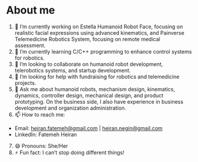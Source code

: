 # About me

1. 🔭 I’m currently working on Estella Humanoid Robot Face, focusing on realistic facial expressions using advanced kinematics, and Painverse Telemedicine Robotics System, focusing on remote medical assessment.
2. 🌱 I’m currently learning C/C++ programming to enhance control systems for robotics.
3. 👯 I’m looking to collaborate on humanoid robot development, telerobotics systems, and startup development.
4. 🤔 I’m looking for help with fundraising for robotics and telemedicine projects.
5. 💬 Ask me about humanoid robots, mechanism design, kinematics, dynamics, controller design, mechanical design, and product prototyping. On the business side, I also have experience in business development and organization administration.
6. 📫 How to reach me:
-  Email: heiran.fatemeh@gmail.com | heiran.negin@gmail.com
-  LinkedIn: Fatemeh Heiran
7. 😄 Pronouns: She/Her
8. ⚡ Fun fact: I can’t stop doing different things!
